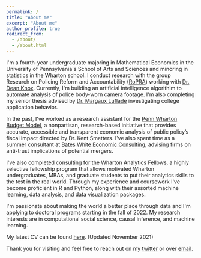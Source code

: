 ```yaml
---
permalink: /
title: "About me"
excerpt: "About me"
author_profile: true
redirect_from: 
  - /about/
  - /about.html
---
```


I'm a fourth-year undergraduate majoring in Mathematical Economics in the University of Pennsylvania's School of Arts and Sciences and minoring in statistics in the Wharton school. I conduct research with the group Research on Policing Reform and Accountability ([RoPRA](https://policingresearch.org/)) working with [Dr. Dean Knox](http://www.dcknox.com/). Currently, I'm building an artificial intelligence algorithim to automate analysis of police body-worn camera footage. I'm also completing my senior thesis advised by [Dr. Margaux Luflade](https://economics.sas.upenn.edu/people/margaux-luflade) investigating college application behavior. 

In the past, I've worked as a research assistant for the [Penn Wharton Budget Model](https://budgetmodel.wharton.upenn.edu/), a nonpartisan, research-based initiative that provides accurate, accessible and transparent economic analysis of public policy’s fiscal impact directed by Dr. Kent Smetters. I've also spent time as a summer consultant at [Bates White Economic Consulting](https://www.bateswhite.com/), advising firms on anti-trust implications of potential mergers. 

I've also completed consulting for the Wharton Analytics Fellows, a highly selective fellowship program that allows motivated Wharton undergraduates, MBAs, and graduate students to put their analytics skills to the test in the real world. Through my experience and coursework I've become proficient in R and Python, along with their assorted machine learning, data analysis, and data visualization packages. 

I'm passionate about making the world a better place through data and I'm applying to doctoral programs starting in the fall of 2022. My research interests are in computational social science, causal inference, and machine learning. 

My latest CV can be found [here](http://greglanzalotto.github.io/files/GregLanzalottoCV.pdf). (Updated November 2021)

Thank you for visiting and feel free to reach out on my [twitter](https://twitter.com/GregLanzalotto) or over [email](mailto:glanza@sas.upenn.edu).


